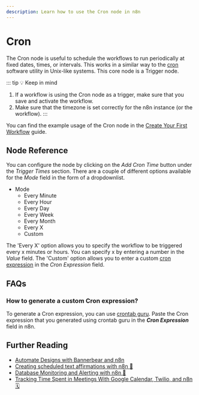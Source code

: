 ```yaml
---
description: Learn how to use the Cron node in n8n
---
```


# Cron

The Cron node is useful to schedule the workflows to run periodically at fixed dates, times, or intervals. This works in a similar way to the [cron](https://en.wikipedia.org/wiki/Cron) software utility in Unix-like systems. This core node is a Trigger node.

::: tip 💡 Keep in mind
1. If a workflow is using the Cron node as a trigger, make sure that you save and activate the workflow.
2. Make sure that the timezone is set correctly for the n8n instance (or the workflow).
:::

You can find the example usage of the Cron node in the [Create Your First Workflow](../../../../getting-started/create-your-first-workflow/create-your-first-workflow/README.md) guide.


## Node Reference

You can configure the node by clicking on the *Add Cron Time* button under the *Trigger Times* section. There are a couple of different options available for the *Mode* field in the form of a dropdownlist.

- Mode
    - Every Minute
    - Every Hour
    - Every Day
    - Every Week
    - Every Month
    - Every X
    - Custom

The 'Every X' option allows you to specify the workflow to be triggered every x minutes or hours. You can specify x by entering a number in the *Value* field. The 'Custom' option allows you to enter a custom [cron expression](https://en.wikipedia.org/wiki/Cron#CRON_expression) in the *Cron Expression* field.

## FAQs

### How to generate a custom Cron expression?

To generate a Cron expression, you can use [crontab guru](https://crontab.guru). Paste the Cron expression that you generated using crontab guru in the ***Cron Expression*** field in n8n.

## Further Reading

- [Automate Designs with Bannerbear and n8n](https://medium.com/n8n-io/automate-designs-with-bannerbear-and-n8n-2b64c94b54db)
- [Creating scheduled text affirmations with n8n 🤟](https://medium.com/n8n-io/creating-scheduled-text-affirmations-with-n8n-1c4189efae19)
- [Database Monitoring and Alerting with n8n 📡](https://medium.com/n8n-io/database-monitoring-and-alerting-with-n8n-f5082df7bdb2)
- [Tracking Time Spent in Meetings With Google Calendar, Twilio, and n8n 🗓](https://medium.com/n8n-io/tracking-time-spent-in-meetings-with-google-calendar-twilio-and-n8n-a5d00f77da8c)
